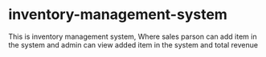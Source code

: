 # inventory-management-system
This is inventory management system, Where sales parson can add item in the system and admin can view added item in the system and total revenue
